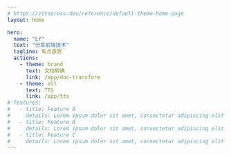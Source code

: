 ```yaml
---
# https://vitepress.dev/reference/default-theme-home-page
layout: home

hero:
  name: "LY"
  text: "分享前端技术"
  tagline: 有点意思
  actions:
    - theme: brand
      text: 文档转换
      link: /app/doc-transform
    - theme: alt
      text: TTS
      link: /app/tts
# features:
#   - title: Feature A
#     details: Lorem ipsum dolor sit amet, consectetur adipiscing elit
#   - title: Feature B
#     details: Lorem ipsum dolor sit amet, consectetur adipiscing elit
#   - title: Feature C
#     details: Lorem ipsum dolor sit amet, consectetur adipiscing elit
---
```


